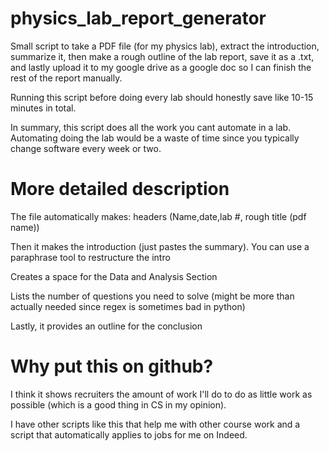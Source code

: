 # physics_lab_report_generator

Small script to take a PDF file (for my physics lab), extract the introduction, summarize it, then make a rough outline of the lab report, save it as a .txt, and lastly upload it to my google drive as a google doc so I can finish the rest of the report manually.

Running this script before doing every lab should honestly save like 10-15 minutes in total.

In summary, this script does all the work you cant automate in a lab. Automating doing the lab would be a waste of time since you typically change software every week or two.

# More detailed description

The file automatically makes: headers (Name,date,lab #, rough title (pdf name))

Then it makes the introduction (just pastes the summary). You can use a paraphrase tool to restructure the intro

Creates a space for the Data and Analysis Section

Lists the number of questions you need to solve (might be more than actually needed since regex is sometimes bad in python)

Lastly, it provides an outline for the conclusion

# Why put this on github?

I think it shows recruiters the amount of work I'll do to do as little work as possible (which is a good thing in CS in my opinion).

I have other scripts like this that help me with other course work and a script that automatically applies to jobs for me on Indeed.
